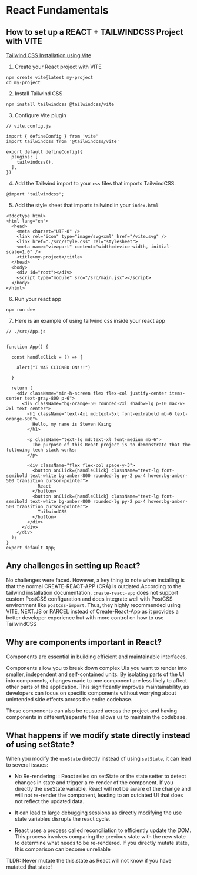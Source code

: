 
# React Fundamentals

## How to set up a REACT + TAILWINDCSS Project with VITE
[Tailwind CSS Installation using Vite](https://tailwindcss.com/docs/installation/using-vite)

1. Create your React project with VITE

```
npm create vite@latest my-project
cd my-project
```

2. Install Tailwind CSS

```
npm install tailwindcss @tailwindcss/vite
```

3. Configure Vite plugin

```
// vite.config.js

import { defineConfig } from 'vite'
import tailwindcss from '@tailwindcss/vite'

export default defineConfig({
  plugins: [
    tailwindcss(),
  ],
})
```

4. Add the Tailwind import to your `css` files that imports TailwindCSS.

```
@import "tailwindcss";
```

5. Add the style sheet that imports tailwind in your `index.html`

```
<!doctype html>
<html lang="en">
  <head>
    <meta charset="UTF-8" />
    <link rel="icon" type="image/svg+xml" href="/vite.svg" />
    <link href="./src/style.css" rel="stylesheet">
    <meta name="viewport" content="width=device-width, initial-scale=1.0" />
    <title>my-project</title>
  </head>
  <body>
    <div id="root"></div>
    <script type="module" src="/src/main.jsx"></script>
  </body>
</html>
```

6. Run your react app

```
npm run dev
```

7. Here is an example of using tailwind css inside your react app

```
// ./src/App.js


function App() {

  const handleClick = () => {

    alert("I WAS CLICKED ON!!!")

  }

  return (
    <div className="min-h-screen flex flex-col justify-center items-center text-gray-800 p-6">
      <div className="bg-orange-50 rounded-2xl shadow-lg p-10 max-w-2xl text-center">
        <h1 className="text-4xl md:text-5xl font-extrabold mb-6 text-orange-600">
          Hello, my name is Steven Kaing
        </h1>

        <p className="text-lg md:text-xl font-medium mb-6">
          The purpose of this React project is to demonstrate that the following tech stack works:
        </p>

        <div className="flex flex-col space-y-3">
          <button onClick={handleClick} className="text-lg font-semibold text-white bg-amber-800 rounded-lg py-2 px-4 hover:bg-amber-500 transition cursor-pointer">
            React
          </button>
          <button onClick={handleClick} className="text-lg font-semibold text-white bg-amber-800 rounded-lg py-2 px-4 hover:bg-amber-500 transition cursor-pointer">
            TailwindCSS
          </button>
        </div>
      </div>
    </div>
  );
}
export default App;
```

## Any challenges in setting up React?

No challenges were faced. However, a key thing to note when installing is that the normal CREATE-REACT-APP (CRA) is outdated.According to the tailwind installation documentation, `create-react-app` does not support custom PostCSS configuration and does integrate well with PostCSS environment like `postcss-import`. Thus, they highly recommended using VITE, NEXT.JS or PARCEL instead of Create-React-App as it provides a better developer experience but with more control on how to use TailwindCSS

## Why are components important in React?
Components are essential in building efficient and maintainable interfaces.

Components allow you to break down complex UIs you want to render into smaller, independent and self-contained units. By isolating parts of the UI into components, changes made to one component are less likely to affect other parts of the application. This significantly improves maintainability, as developers can focus on specific components without worrying about unintended side effects across the entire codebase.

These components can also be reusued across the project and having components in different/separate files allows us to maintain the codebase. 

## What happens if we modify state directly instead of using setState?
When you modify the `useState` directly instead of using `setState`, it can lead to several issues:

- No Re-rendering: : React relies on setState or the state setter to detect changes in state and trigger a re-render of the component. If you directly the useState variable, React will not be aware of the change and will not re-render the component, leading to an outdated UI that does not reflect the updated data.

- It can lead to large debugging sessions as directly modifying the use state variables disrupts the react cycle.

- React uses a process called reconciliation to efficiently update the DOM. This process involves comparing the previous state with the new state to determine what needs to be re-rendered. If you directly mutate state, this comparison can become unreliable

TLDR: Never mutate the this.state as React will not know if you have mutated that state!

